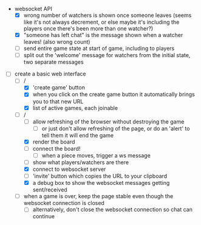 - websocket API
  - [x] wrong number of watchers is shown once someone leaves (seems like it's not always decrement, or else maybe it's including the players once there's been more than one watcher?)
  - [x] "someone has left chat" is the message shown when a watcher leaves! (also wrong count)
  - [ ] send entire game state at start of game, including to players
  - [ ] split out the 'welcome' message for watchers from the initial state, two separate messages

- [ ] create a basic web interface
  - [ ] /
    - [x] 'create game' button
    - [x] when you click on the create game button it automatically brings you to that new URL
    - [x] list of active games, each joinable
  - [ ] /<uid>
    - [ ] allow refreshing of the browser without destroying the game
       - [ ] or just don't allow refreshing of the page, or do an 'alert' to tell them it will end the game
    - [x] render the board
    - [ ] connect the board!
        - [ ] when a piece moves, trigger a ws message
    - [ ] show what players/watchers are there
    - [x] connect to websocket server
    - [ ] 'invite' button which copies the URL to your clipboard
    - [x] a debug box to show the websocket messages getting sent/received
  - [ ] when a game is over, keep the page stable even though the websocket connection is closed
    - [ ] alternatively, don't close the websocket connection so chat can continue

[1]: https://websockets.readthedocs.io/en/stable/intro/index.html
[2]: https://websockets.readthedocs.io/en/stable/topics/authentication.html
